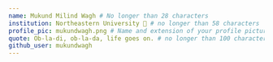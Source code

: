 ```yaml
---
name: Mukund Milind Wagh # No longer than 28 characters
institution: Northeastern University 🚩 # no longer than 58 characters
profile_pic: mukundwagh.png # Name and extension of your profile picture(ex. mona.png) The picture must be squared and 544px on width and height.
quote: Ob-la-di, ob-la-da, life goes on. # no longer than 100 characters, avoid using quotes(") to guarantee the format remains the same.
github_user: mukundwagh
---
```

